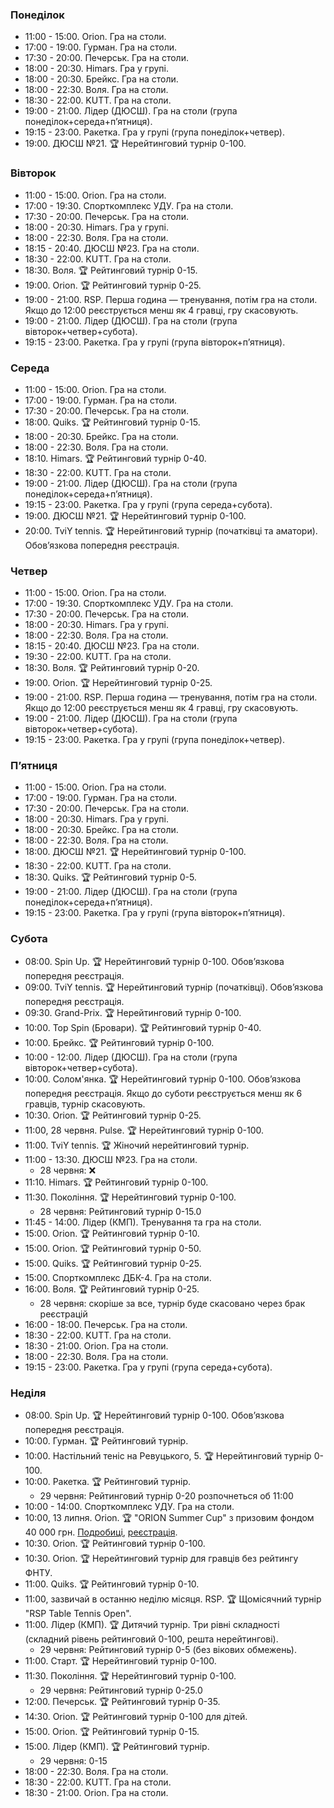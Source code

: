 ﻿
<h3 id="monday">Понеділок</h3>

* 11:00 - 15:00. Orion. Гра на столи.
* 17:00 - 19:00. Гурман. Гра на столи.
* 17:30 - 20:00. Печерськ. Гра на столи.
* 18:00 - 20:30. Himars. Гра у групі.
* 18:00 - 20:30. Брейкс. Гра на столи.
* 18:00 - 22:30. Воля. Гра на столи.
* 18:30 - 22:00. KUTT. Гра на столи.
* 19:00 - 21:00. Лідер (ДЮСШ). Гра на столи (група понеділок+середа+пʼятниця).
* 19:15 - 23:00. Ракетка. Гра у групі (група понеділок+четвер).
* 19:00. ДЮСШ №21. 🏆 Нерейтинговий турнір 0-100.

<h3 id="tuesday">Вівторок</h3>

* 11:00 - 15:00. Orion. Гра на столи.
* 17:00 - 19:30. Спорткомплекс УДУ. Гра на столи.
* 17:30 - 20:00. Печерськ. Гра на столи.
* 18:00 - 20:30. Himars. Гра у групі.
* 18:00 - 22:30. Воля. Гра на столи.
* 18:15 - 20:40. ДЮСШ №23. Гра на столи.
* 18:30 - 22:00. KUTT. Гра на столи.
* 18:30. Воля. 🏆 Рейтинговий турнір 0-15.
* 19:00. Orion. 🏆 Рейтинговий турнір 0-25.
* 19:00 - 21:00. RSP. Перша година — тренування, потім гра на столи. Якщо до 12:00 реєструється менш як 4 гравці, гру скасовують. 
* 19:00 - 21:00. Лідер (ДЮСШ). Гра на столи (група вівторок+четвер+субота).
* 19:15 - 23:00. Ракетка. Гра у групі (група вівторок+пʼятниця).

<h3 id="wednesday">Середа</h3>

* 11:00 - 15:00. Orion. Гра на столи.
* 17:00 - 19:00. Гурман. Гра на столи.
* 17:30 - 20:00. Печерськ. Гра на столи.
* 18:00. Quiks. 🏆 Рейтинговий турнір 0-15.
* 18:00 - 20:30. Брейкс. Гра на столи.
* 18:00 - 22:30. Воля. Гра на столи.
* 18:10. Himars. 🏆 Рейтинговий турнір 0-40.
* 18:30 - 22:00. KUTT. Гра на столи.
* 19:00 - 21:00. Лідер (ДЮСШ). Гра на столи (група понеділок+середа+пʼятниця).
* 19:15 - 23:00. Ракетка. Гра у групі (група середа+субота).
* 19:00. ДЮСШ №21. 🏆 Нерейтинговий турнір 0-100.
* 20:00. TviY tennis. 🏆 Нерейтинговий турнір (початківці та аматори). Обовʼязкова попередня реєстрація.

<h3 id="thursday">Четвер</h3>

* 11:00 - 15:00. Orion. Гра на столи.
* 17:00 - 19:30. Спорткомплекс УДУ. Гра на столи.
* 17:30 - 20:00. Печерськ. Гра на столи.
* 18:00 - 20:30. Himars. Гра у групі.
* 18:00 - 22:30. Воля. Гра на столи.
* 18:15 - 20:40. ДЮСШ №23. Гра на столи.
* 19:30 - 22:00. KUTT. Гра на столи.
* 18:30. Воля. 🏆 Рейтинговий турнір 0-20.
* 19:00. Orion. 🏆 Нерейтинговий турнір 0-25.
* 19:00 - 21:00. RSP. Перша година — тренування, потім гра на столи. Якщо до 12:00 реєструється менш як 4 гравці, гру скасовують.
* 19:00 - 21:00. Лідер (ДЮСШ). Гра на столи (група вівторок+четвер+субота).
* 19:15 - 23:00. Ракетка. Гра у групі (група понеділок+четвер).

<h3 id="friday">Пʼятниця</h3>

* 11:00 - 15:00. Orion. Гра на столи.
* 17:00 - 19:00. Гурман. Гра на столи.
* 17:30 - 20:00. Печерськ. Гра на столи.
* 18:00 - 20:30. Himars. Гра у групі.
* 18:00 - 20:30. Брейкс. Гра на столи.
* 18:00 - 22:30. Воля. Гра на столи.
* 18:00. ДЮСШ №21. 🏆 Нерейтинговий турнір 0-100.
* 18:30 - 22:00. KUTT. Гра на столи.
* 18:30. Quiks. 🏆 Рейтинговий турнір 0-5.
* 19:00 - 21:00. Лідер (ДЮСШ). Гра на столи (група понеділок+середа+пʼятниця).
* 19:15 - 23:00. Ракетка. Гра у групі (група вівторок+пʼятниця).

<h3 id="saturday">Субота</h3>

* 08:00. Spin Up. 🏆 Нерейтинговий турнір 0-100. Обовʼязкова попередня реєстрація.
* 09:00. TviY tennis. 🏆 Нерейтинговий турнір (початківці). Обовʼязкова попередня реєстрація.
* 09:30. Grand-Prix. 🏆 Нерейтинговий турнір 0-100.
* 10:00. Top Spin (Бровари). 🏆 Рейтинговий турнір 0-40.
* 10:00. Брейкс. 🏆 Рейтинговий турнір 0-100.
* 10:00 - 12:00. Лідер (ДЮСШ). Гра на столи (група вівторок+четвер+субота).
* 10:00. Солом'янка. 🏆 Нерейтинговий турнір 0-100. Обовʼязкова попередня реєстрація. Якщо до суботи реєструється менш як 6 гравців, турнір скасовують.
* 10:30. Orion. 🏆 Рейтинговий турнір 0-25.
* 11:00, 28 червня. Pulse. 🏆 Нерейтинговий турнір 0-100.
* 11:00. TviY tennis. 🏆 Жіночий нерейтинговий турнір.
* 11:00 - 13:30. ДЮСШ №23. Гра на столи.
  * 28 червня: ❌
* 11:10. Himars. 🏆 Рейтинговий турнір 0-100.
* 11:30. Покоління. 🏆 Нерейтинговий турнір 0-100.
  * 28 червня: Рейтинговий турнір 0-15.0
* 11:45 - 14:00. Лідер (КМП). Тренування та гра на столи.
* 15:00. Orion. 🏆 Рейтинговий турнір 0-10.
* 15:00. Orion. 🏆 Рейтинговий турнір 0-50.
* 15:00. Quiks. 🏆 Рейтинговий турнір 0-25.
* 15:00. Спорткомплекс ДБК-4. Гра на столи.
* 16:00. Воля. 🏆 Рейтинговий турнір 0-25.
  * 28 червня: скоріше за все, турнір буде скасовано через брак реєстрацій
* 16:00 - 18:00. Печерськ. Гра на столи.
* 18:30 - 22:00. KUTT. Гра на столи.
* 18:30 - 21:00. Orion. Гра на столи.
* 18:00 - 22:30. Воля. Гра на столи.
* 19:15 - 23:00. Ракетка. Гра у групі (група середа+субота).

<h3 id="sunday">Неділя</h3>

* 08:00. Spin Up. 🏆 Нерейтинговий турнір 0-100. Обовʼязкова попередня реєстрація.
* 10:00. Гурман. 🏆 Рейтинговий турнір.
* 10:00. Настільний теніс на Ревуцького, 5. 🏆 Нерейтинговий турнір 0-100.
* 10:00. Ракетка. 🏆 Рейтинговий турнір.
  * 29 червня: Рейтинговий турнір 0-20 розпочнеться об 11:00
* 10:00 - 14:00. Спорткомплекс УДУ. Гра на столи.
* 10:00, 13 липня. Orion. 🏆 "ORION Summer Cup" з призовим фондом 40 000 грн. [Подробиці](https://t.me/chatorion/21155), [реєстрація](https://forms.gle/myxj1Jx9yEUYTnQ76).
* 10:30. Orion. 🏆 Рейтинговий турнір 0-100.
* 10:30. Orion. 🏆 Нерейтинговий турнір для гравців без рейтингу ФНТУ.
* 11:00. Quiks. 🏆 Рейтинговий турнір 0-10.
* 11:00, зазвичай в останню неділю місяця. RSP. 🏆 Щомісячний турнір "RSP Table Tennis Open".
* 11:00. Лідер (КМП). 🏆 Дитячий турнір. Три рівні складності (складний рівень рейтинговий 0-100, решта нерейтингові).
  * 29 червня: Рейтинговий турнір 0-5 (без вікових обмежень).
* 11:00. Старт. 🏆 Нерейтинговий турнір 0-100.
* 11:30. Покоління. 🏆 Нерейтинговий турнір 0-100.
  * 29 червня: Рейтинговий турнір 0-25.0
* 12:00. Печерськ. 🏆 Рейтинговий турнір 0-35.
* 14:30. Orion. 🏆 Рейтинговий турнір 0-100 для дітей.
* 15:00. Orion. 🏆 Рейтинговий турнір 0-15.
* 15:00. Лідер (КМП). 🏆 Рейтинговий турнір.
  * 29 червня: 0-15
* 18:00 - 22:30. Воля. Гра на столи.
* 18:30 - 22:00. KUTT. Гра на столи.
* 18:30 - 21:00. Orion. Гра на столи.
